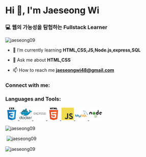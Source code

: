 <h1 align="letf">Hi 👋, I'm Jaeseong Wi</h1>
<h3 align="letf">💻 웹의 가능성을 탐험하는 Fullstack Learner</h3>

<p align="left"> <img src="https://komarev.com/ghpvc/?username=jaeseong09&label=Profile%20views&color=0e75b6&style=flat" alt="jaeseong09" /> </p>

- 🌱 I’m currently learning **HTML,CSS,JS,Node.js,express,SQL**

- 💬 Ask me about **HTML,CSS**

- 📫 How to reach me **jaeseongwi48@gmail.com**

<h3 align="left">Connect with me:</h3>
<p align="left">
</p>

<h3 align="left">Languages and Tools:</h3>
<p align="left"> <a href="https://www.w3schools.com/css/" target="_blank" rel="noreferrer"> <img src="https://raw.githubusercontent.com/devicons/devicon/master/icons/css3/css3-original-wordmark.svg" alt="css3" width="40" height="40"/> </a> <a href="https://www.docker.com/" target="_blank" rel="noreferrer"> <img src="https://raw.githubusercontent.com/devicons/devicon/master/icons/docker/docker-original-wordmark.svg" alt="docker" width="40" height="40"/> </a> <a href="https://expressjs.com" target="_blank" rel="noreferrer"> <img src="https://raw.githubusercontent.com/devicons/devicon/master/icons/express/express-original-wordmark.svg" alt="express" width="40" height="40"/> </a> <a href="https://www.w3.org/html/" target="_blank" rel="noreferrer"> <img src="https://raw.githubusercontent.com/devicons/devicon/master/icons/html5/html5-original-wordmark.svg" alt="html5" width="40" height="40"/> </a> <a href="https://developer.mozilla.org/en-US/docs/Web/JavaScript" target="_blank" rel="noreferrer"> <img src="https://raw.githubusercontent.com/devicons/devicon/master/icons/javascript/javascript-original.svg" alt="javascript" width="40" height="40"/> </a> <a href="https://www.mysql.com/" target="_blank" rel="noreferrer"> <img src="https://raw.githubusercontent.com/devicons/devicon/master/icons/mysql/mysql-original-wordmark.svg" alt="mysql" width="40" height="40"/> </a> <a href="https://nodejs.org" target="_blank" rel="noreferrer"> <img src="https://raw.githubusercontent.com/devicons/devicon/master/icons/nodejs/nodejs-original-wordmark.svg" alt="nodejs" width="40" height="40"/> </a> </p>

<p><img align="conter" src="https://github-readme-stats.vercel.app/api/top-langs?username=jaeseong09&show_icons=true&locale=en&layout=compact" alt="jaeseong09" /></p>

<p>&nbsp;<img align="center" src="https://github-readme-stats.vercel.app/api?username=jaeseong09&show_icons=true&locale=en" alt="jaeseong09" /></p>

<p><img align="center" src="https://github-readme-streak-stats.herokuapp.com/?user=jaeseong09&" alt="jaeseong09" /></p>
